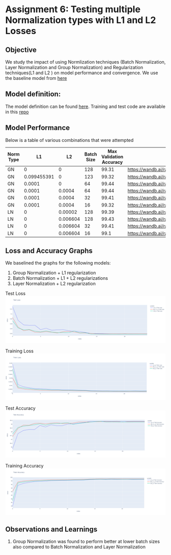 # Assignment 6: Testing multiple Normalization types with L1 and L2 Losses

## Objective
We study the impact of using Normlization techniques (Batch Normalization, Layer Normalization and Group Normalization) and Regularization techniques(L1 and L2 ) on model performance and convergence. We use the baseline model from [here](https://github.com/rajy4683/EVA6/blob/master/EVA6S5/S5EVA6_FinalModel.ipynb)

## Model definition:
The model definition can be found [here](https://github.com/rajy4683/mini-Rekog/blob/f10c8413fa0b448e7d53ca6deeaccab519005110/miniRekog/models/MNISTModels.py#L314). 
Training and test code are available in this [repo](https://github.com/rajy4683/mini-Rekog.git)
## Model Performance 
Below is a table of various combinations that were attempted

| Norm Type | L1          | L2       | Batch Size | Max Validation Accuracy | Training Link                                     |
| --------- | ----------- | -------- | ---------- | ----------------------- | ------------------------------------------------- |
| GN        | 0           | 0        | 128        | 99.31                   | https://wandb.ai/rajy4683/news4eva4/runs/lu61n6n6 |
| GN        | 0.099455391 | 0        | 123        | 99.32                   | https://wandb.ai/rajy4683/news4eva4/runs/273h0g4m |
| GN        | 0.0001      | 0        | 64         | 99.44                   | https://wandb.ai/rajy4683/news4eva4/runs/3hxm2fb8 |
| GN        | 0.0001      | 0.0004   | 64         | 99.44                   | https://wandb.ai/rajy4683/news4eva4/runs/ebxe95ed |
| GN        | 0.0001      | 0.0004   | 32         | 99.41                   | https://wandb.ai/rajy4683/news4eva4/runs/w9mj9man |
| GN        | 0.0001      | 0.0004   | 16         | 99.32                   | https://wandb.ai/rajy4683/news4eva4/runs/26t91la6 |
| LN        | 0           | 0.00002  | 128        | 99.39                   | https://wandb.ai/rajy4683/news4eva4/runs/2bsy9uej |
| LN        | 0           | 0.006604 | 128        | 99.43                   | https://wandb.ai/rajy4683/news4eva4/runs/2ie8bxvy |
| LN        | 0           | 0.006604 | 32         | 99.41                   | https://wandb.ai/rajy4683/news4eva4/runs/1ocyzwe7 |
| LN        | 0           | 0.006604 | 16         | 99.1                    | https://wandb.ai/rajy4683/news4eva4/runs/28whgxhw |

## Loss and Accuracy Graphs
We baselined the graphs for the following models:
1. Group Normalization + L1 regularization
2. Batch Normalization + L1 +  L2 regularizations
3. Layer Normalization + L2 regularization 

Test Loss
![Test Loss](https://github.com/rajy4683/EVA6/blob/master/EVA6S6/imgs/S6EVA6_TestLoss.png)

Training Loss
![Training Loss](https://github.com/rajy4683/EVA6/blob/master/EVA6S6/imgs/S6EVA6_TrainLoss.png)

Test Accuracy
![Test Accuracy](https://github.com/rajy4683/EVA6/blob/master/EVA6S6/imgs/S6EVA6_TestAccuracy.png)

Training Accuracy
![Training Accuracy](https://github.com/rajy4683/EVA6/blob/master/EVA6S6/imgs/S6EVA6_TrainAccuracy.png)

## Observations and Learnings
1. Group Normalization was found to perform better at lower batch sizes also compared to Batch Normalization and Layer Normalization
